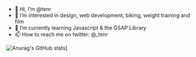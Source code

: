 

- 👋 Hi, I’m @tenr
- 👀 I’m interested in design, web development, biking, weight training and film
- 🌱 I’m currently learning Javascript & the GSAP Library 
- 📫 How to reach me on twitter: @_tenr 




![Anurag's GitHub stats](https://github-readme-stats.vercel.app/api?username=tenr&count_private=true&show_icons=true&theme=gruvbox)]
<!---
tenr/tenr is a ✨ special ✨ repository because its `README.md` (this file) appears on your GitHub profile.
You can click the Preview link to take a look at your changes.
--->
